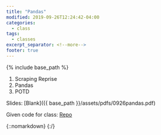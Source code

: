 ```yaml
---
title: "Pandas"
modified: 2019-09-26T12:24:42-04:00
categories:
  - class
tags:
  - classes
excerpt_separator: <!--more-->
footer: true
---
```


{% include base_path %}

1. Scraping Reprise
2. Pandas
3. POTD

<!--more-->

Slides: [Blank]({{ base_path }}/assets/pdfs/0926pandas.pdf)

Given code for class: [Repo](https://github.students.cs.ubc.ca/cpsc203-2019w-t1/LecBillboardUpdated)

{::nomarkdown}
<object data="{{ base_path }}/assets/pdfs/0926pandas-ann.pdf" width="500" height="500" type='application/pdf'/>
</object>
{:/}

